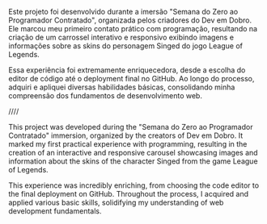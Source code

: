 Este projeto foi desenvolvido durante a imersão "Semana do Zero ao Programador Contratado", organizada pelos criadores do Dev em Dobro. Ele marcou meu primeiro contato prático com programação, resultando na criação de um carrossel interativo e responsivo exibindo imagens e informações sobre as skins do personagem Singed do jogo League of Legends.

Essa experiência foi extremamente enriquecedora, desde a escolha do editor de código até o deployment final no GitHub. Ao longo do processo, adquiri e apliquei diversas habilidades básicas, consolidando minha compreensão dos fundamentos de desenvolvimento web.


////

This project was developed during the "Semana do Zero ao Programador Contratado" immersion, organized by the creators of Dev em Dobro. It marked my first practical experience with programming, resulting in the creation of an interactive and responsive carousel showcasing images and information about the skins of the character Singed from the game League of Legends.

This experience was incredibly enriching, from choosing the code editor to the final deployment on GitHub. Throughout the process, I acquired and applied various basic skills, solidifying my understanding of web development fundamentals.
